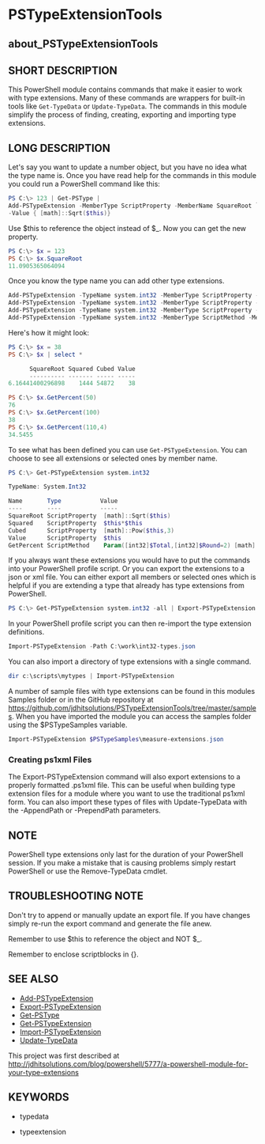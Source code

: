 # PSTypeExtensionTools

## about_PSTypeExtensionTools

## SHORT DESCRIPTION

This PowerShell module contains commands that make it easier to work with type
extensions. Many of these commands are wrappers for built-in tools like
`Get-TypeData` or `Update-TypeData`. The commands in this module simplify the
process of finding, creating, exporting and importing type extensions.

## LONG DESCRIPTION

Let's say you want to update a number object, but you have no idea what the
type name is. Once you have read help for the commands in this module you
could run a PowerShell command like this:

```powershell
PS C:\> 123 | Get-PSType |
Add-PSTypeExtension -MemberType ScriptProperty -MemberName SquareRoot `
-Value { [math]::Sqrt($this)}
```

Use $this to reference the object instead of $_.  Now you can get the new property.

```powershell
PS C:\> $x = 123
PS C:\> $x.SquareRoot
11.0905365064094
```

Once you know the type name you can add other type extensions.

```powershell
Add-PSTypeExtension -TypeName system.int32 -MemberType ScriptProperty -MemberName Squared -value { $this*$this}
Add-PSTypeExtension -TypeName system.int32 -MemberType ScriptProperty -MemberName Cubed -value { [math]::Pow($this,3)}
Add-PSTypeExtension -TypeName system.int32 -MemberType ScriptProperty -MemberName Value -value { $this}
Add-PSTypeExtension -TypeName system.int32 -MemberType ScriptMethod -MemberName GetPercent -value {Param([int32]$Total,[int32]$Round=2) [math]::Round(($this/$total)*100,$round)}
```

Here's how it might look:

```powershell
PS C:\> $x = 38
PS C:\> $x | select *

      SquareRoot Squared Cubed Value
      ---------- ------- ----- -----
6.16441400296898    1444 54872    38

PS C:\> $x.GetPercent(50)
76
PS C:\> $x.GetPercent(100)
38
PS C:\> $x.GetPercent(110,4)
34.5455
```

To see what has been defined you can use `Get-PSTypeExtension`. You can choose to see all extensions or selected ones by member name.

```powershell
PS C:\> Get-PSTypeExtension system.int32

TypeName: System.Int32

Name       Type           Value
----       ----           -----
SquareRoot ScriptProperty  [math]::Sqrt($this)
Squared    ScriptProperty  $this*$this
Cubed      ScriptProperty  [math]::Pow($this,3)
Value      ScriptProperty  $this
GetPercent ScriptMethod    Param([int32]$Total,[int32]$Round=2) [math]::Round(($this/$total)*100,$round)
```

If you always want these extensions you would have to put the commands into your PowerShell profile script. Or you can export the extensions to a json or xml file. You can either export all members or selected ones which is helpful if you are extending a type that already has type extensions from PowerShell.

```powershell
PS C:\> Get-PSTypeExtension system.int32 -all | Export-PSTypeExtension -TypeName system.int32 -Path c:\work\int32-types.json
```

In your PowerShell profile script you can then re-import the type extension definitions.

```powershell
Import-PSTypeExtension -Path C:\work\int32-types.json
```

You can also import a directory of type extensions with a single command.

```powershell
dir c:\scripts\mytypes | Import-PSTypeExtension
```

A number of sample files with type extensions can be found in this modules Samples folder or in the GitHub repository at https://github.com/jdhitsolutions/PSTypeExtensionTools/tree/master/samples.  When you have imported the module you can
access the samples folder using the $PSTypeSamples variable.

```powershell
Import-PSTypeExtension $PSTypeSamples\measure-extensions.json
```

### Creating ps1xml Files

The Export-PSTypeExtension command will also export extensions to a properly formatted .ps1xml file. This can be useful when building type extension files for a module where you want to use the traditional ps1xml form. You can also import these types of files with Update-TypeData with the -AppendPath or -PrependPath parameters.

## NOTE

PowerShell type extensions only last for the duration of your PowerShell session. If you make a mistake that is causing problems simply restart PowerShell or use the Remove-TypeData cmdlet.

## TROUBLESHOOTING NOTE

Don't try to append or manually update an export file. If you have changes simply re-run the export command and generate the file anew.

Remember to use $this to reference the object and NOT $_.

Remember to enclose scriptblocks in {}.

## SEE ALSO

+ [Add-PSTypeExtension](./Add-PSTypeExtension.md)
+ [Export-PSTypeExtension](./Export-PSTypeExtension.md)
+ [Get-PSType](./Get-PSType.md)
+ [Get-PSTypeExtension](./Get-PSTypeExtension.md)
+ [Import-PSTypeExtension](./Import-PSTypeExtension.md)
+ [Update-TypeData](./Update-TypeData.md)

This project was first described at http://jdhitsolutions.com/blog/powershell/5777/a-powershell-module-for-your-type-extensions

## KEYWORDS

- typedata

- typeextension
